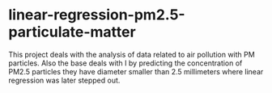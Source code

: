 # linear-regression-pm2.5-particulate-matter
This project deals with the analysis of data related to air pollution with PM particles. Also the base deals with I by predicting the concentration of PM2.5 particles they have diameter smaller than 2.5 millimeters where linear regression was later stepped out.
